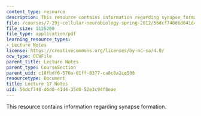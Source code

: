 ```yaml
---
content_type: resource
description: This resource contains information regarding synapse formation.
file: /courses/7-29j-cellular-neurobiology-spring-2012/56dcf748d6d041d435d052e3c94f8eae_MIT7_29JS12_lecture17.pdf
file_size: 1125200
file_type: application/pdf
learning_resource_types:
- Lecture Notes
license: https://creativecommons.org/licenses/by-nc-sa/4.0/
ocw_type: OCWFile
parent_title: Lecture Notes
parent_type: CourseSection
parent_uid: c18fbdf6-570a-61ff-8377-ca8c8a2ce508
resourcetype: Document
title: Lecture 17 Notes
uid: 56dcf748-d6d0-41d4-35d0-52e3c94f8eae
---
```

This resource contains information regarding synapse formation.